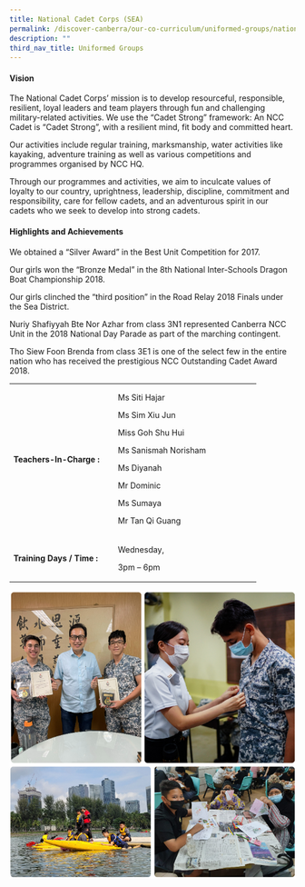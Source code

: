 ```yaml
---
title: National Cadet Corps (SEA)
permalink: /discover-canberra/our-co-curriculum/uniformed-groups/national-cadet-corps-sea/
description: ""
third_nav_title: Uniformed Groups
---
```

<h4><strong>Vision</strong></h4>
<p>The National Cadet Corps&rsquo; mission is to develop resourceful, responsible, resilient, loyal leaders and team players through fun and challenging military-related activities. We use the &ldquo;Cadet Strong&rdquo; framework: An NCC Cadet is &ldquo;Cadet Strong&rdquo;, with a resilient mind, fit body and committed heart.</p>
<p>Our activities include regular training, marksmanship, water activities like kayaking, adventure training as well as various competitions and programmes organised by NCC HQ.</p>
<p>Through our programmes and activities, we aim to inculcate values of loyalty to our country, uprightness, leadership, discipline, commitment and responsibility, care for fellow cadets, and an&nbsp;adventurous spirit in our cadets who we seek to develop into strong cadets.</p>
<h4><strong>Highlights and Achievements</strong></h4>
<p>We obtained a &ldquo;Silver Award&rdquo; in the Best Unit Competition for 2017.</p>
<p>Our girls won the &ldquo;Bronze Medal&rdquo; in the 8th National Inter-Schools Dragon Boat Championship 2018.</p>
<p>Our girls clinched the &ldquo;third position&rdquo; in the Road Relay 2018 Finals under the Sea District.</p>
<p>Nuriy Shafiyyah Bte Nor Azhar from class 3N1 represented Canberra NCC Unit in the 2018 National Day Parade as part of the marching contingent.</p>
<p>Tho Siew Foon Brenda from class 3E1 is one of the select few in the entire nation who has received the prestigious NCC Outstanding Cadet Award 2018.</p>
<table border="0" cellpadding="10">
<tbody>
<tr>
<td width="170">
<p><strong>Teachers-In-Charge :</strong></p>
</td>
<td width="237">
<p>Ms Siti Hajar</p>
<p>Ms Sim Xiu Jun</p>
<p>Miss Goh Shu Hui</p>
<p>Ms Sanismah Norisham</p>
<p>Ms Diyanah</p>
<p>Mr Dominic</p>
<p>Ms Sumaya</p>
<p>Mr Tan Qi Guang</p>
</td>
</tr>
<tr>
<td>
<p><strong>Training Days / Time :</strong></p>
</td>
<td>
<p>Wednesday,</p>
<p>3pm &ndash; 6pm</p>
</td>
</tr>
</tbody>
</table>

![](/images/nccsea.png)